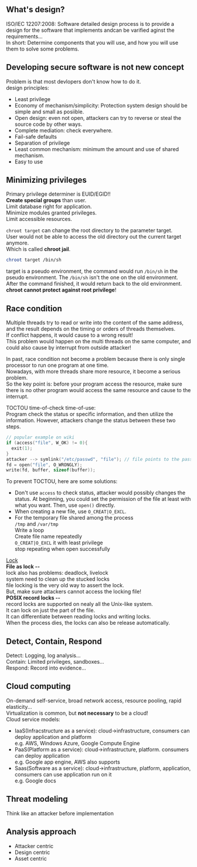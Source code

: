 ## What's design?
ISO/IEC 12207:2008: Software detailed design process is to provide a design for the software that implements andcan be varified aginst the requirements...  
In short: Determine components that you will use, and how you will use them to solve some problems.  

## Developing secure software is not new concept  
Problem is that most devlopers don't know how to do it.  
design principles:  
* Least privilege  
* Economy of mechanism/simplicity: Protection system design should be simple and small as posiible.  
* Open design: even not open, attackers can try to reverse or steal the source code by other ways.  
* Complete mediation: check everywhere.  
* Fail-safe defaults  
* Separation of privilege  
* Least common mechanism: minimum the amount and use of shared mechanism.  
* Easy to use

## Minimizing privileges  
Primary privilege determiner is EUID/EGID!!  
**Create special groups** than user.  
Limit database right for application.  
Minimize modules granted privileges.  
Limit accessible resources.  

`chroot target` can change the root directory to the parameter target.  
User would not be able to access the old directory out the current target anymore.  
Which is called **chroot jail**.  
```sh
chroot target /bin/sh
```  
target is a pseudo environment, the command would run `/bin/sh` in the pseudo environment. The `/bin/sh` isn't the one on the old environment. After the command finished, it would return back to the old environment.  
**chroot cannot protect against root privilege**!  

## Race condition
Multiple threads try to read or write into the content of the same address, and the result depends on the timing or orders of threads themselves.  
If conflict happens, it would cause to a wrong result!  
This problem would happen on the multi threads on the same computer, and could also cause by interrupt from outside attacker! 

In past, race condition not become a problem because there is only single processor to run one program at one time.  
Nowadays, with more threads share more resource, it become a serious problem.  
So the key point is: before your program access the resource, make sure there is no other program would access the same resource and cause to the interrupt.  

TOCTOU time-of-check time-of-use:  
Program check the status or specific information, and then utilize the information. However, attackers change the status between these two steps.  
```c
// popular example on wiki
if (access("file", W_OK) != 0){
  exit(1);
}
attacker --> symlink("/etc/passwd", "file"); // file points to the password database
fd = open("file", O_WRONGLY);
write(fd, buffer, sizeof(buffer));
```  
To prevent TOCTOU, here are some solutions:  
* Don't use `access` to check status, attacker would possibly changes the status. At beginning, you could set the permission of the file at least with what you want. Then, use `open()` directly.  
* When creating a new file, use `O_CREAT|O_EXCL`.  
* For the temporary file shared among the process  
`/tmp` and `/var/tmp`  
Write a loop  
Create file name repeatedly  
`O_CREAT|O_EXCL` it with least privilege  
stop repeating when open successfully  

[Lock](https://www.ibm.com/developerworks/cn/linux/l-sprace.html)  
**File as lock --**  
lock also has problems: deadlock, livelock  
system need to clean up the stucked locks  
file locking is the very old way to assert the lock.  
But, make sure attackers cannot access the locking file!  
**POSIX record locks --**  
record locks are supported on nealy all the Unix-like system.  
It can lock on just the part of the file.  
It can differentiate between reading locks and writing locks.  
When the process dies, the locks can also be release automatically.  

## Detect, Contain, Respond
Detect: Logging, log analysis...  
Contain: Limited privileges, sandboxes...  
Respond: Record into evidence...

## Cloud computing
On-demand self-service, broad network access, resource pooling, rapid elasticity...  
Virtualization is common, but **not necessary** to be a cloud!  
Cloud service models:  
* IaaS(Infracstructure as a service): cloud->infrastructure, consumers can deploy application and platform  
e.g. AWS, Windows Azure, Google Compute Engine
* PaaS(Platform as a service): cloud->infrastructure, platform. consumers can deploy application  
e.g. Google app engine, AWS also supports  
* Saas(Software as a service): cloud->infrastructure, platform, application, consumers can use application run on it  
e.g. Google docs

## Threat modeling
Think like an attacker before implementation

## Analysis approach
* Attacker centric  
* Design centric  
* Asset centric
